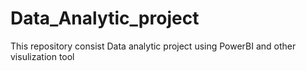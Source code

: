 # Data_Analytic_project
This repository consist Data analytic project using PowerBI and other visulization tool
